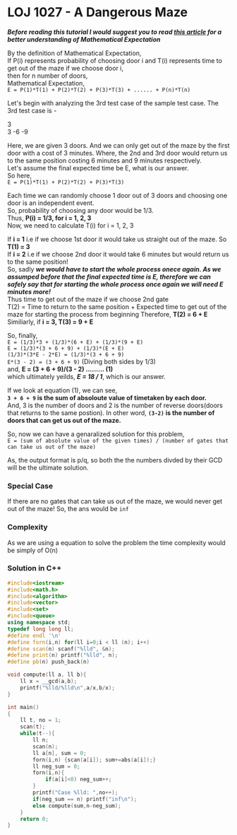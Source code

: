 # LOJ 1027 - A Dangerous Maze
*****Before reading this tutorial I would suggest you to read [this article](http://www.shafaetsplanet.com/?p=3060) for a better understanding of Mathematical Expectation*****

By the definition of Mathematical Expectation,<br>
If P(i) represents probability of choosing door i and T(i) represents time to get out of the maze if we choose door i,<br>
then for n number of doors,<br>
                Mathematical Expectation,<br> `E = P(1)*T(1) + P(2)*T(2) + P(3)*T(3) + ...... + P(n)*T(n)`<br>

Let's begin with analyzing the 3rd test case of the sample test case. 
The 3rd test case is -

3<br>
3 -6 -9

Here, we are given 3 doors. And we can only get out of the maze by the first door with a cost of 3 minutes. Where, the 2nd and 3rd door would return us to the same position costing 6 minutes and 9 minutes respectively.<br>
Let's assume the final expected time be E, what is our answer.<br>
So here,<br> `E = P(1)*T(1) + P(2)*T(2) + P(3)*T(3)`<br>

Each time we can randomly choose 1 door out of 3 doors and choosing one door is an independent event.<br>
So, probability of choosing any door would be 1/3.<br>
Thus, __P(i) = 1/3, for i = 1, 2, 3__<br>
Now, we need to calculate T(i) for i = 1, 2, 3<br>

If __i = 1__ i.e if we choose 1st door it would take us straight out of the maze. So __T(1) = 3__<br>
If __i = 2__ i.e if we choose 2nd door it would take 6 minutes but would return us to the same position!<br>
  So, sadly _**we would have to start the whole process onece again. As we assumped before that the final expected time is E, therefore we can safely say that for starting the whole process once again we will need E minutes more!**_<br>
  Thus time to get out of the maze if we choose 2nd gate<br>
  T(2) = Time to return to the same position + Expected time to get out of the maze for starting the process from beginning
  Therefore, __T(2) = 6 + E__<br>
Similiarly, if __i = 3, T(3) = 9 + E__<br>

So, finally,<br>
            `E = (1/3)*3 + (1/3)*(6 + E) + (1/3)*(9 + E)`<br>
            `E = (1/3)*(3 + 6 + 9) + (1/3)*(E + E)`<br>
            `(1/3)*(3*E - 2*E) = (1/3)*(3 + 6 + 9)`<br>
            `E*(3 - 2) = (3 + 6 + 9)` (Diving both sides by 1/3)<br>
       and, __E = (3 + 6 + 9)/(3 - 2) ......... (1)__<br>
       which ultimately yeilds, _**E = 18 / 1**_, which is our answer.<br>
      
If we look at equation (1), we can see,<br> __`3 + 6 + 9` is the sum of absoloute value of timetaken by each door.__<br> And, 3 is the number of doors and 2 is the number of reverse doors(doors that returns to the same postion). In other word, __`(3-2)` is the number of doors that can get us out of the maze.__

So, now we can have a genaralized solution for this problem,<br>
          ``` E = (sum of absolute value of the given times) / (number of gates that can take us out of the maze) ```
   
As, the output format is p/q, so both the the numbers divded by their GCD will be the ultimate solution.

### Special Case
If there are no gates that can take us out of the maze, we would never get out of the maze! So, the ans would be `inf`

### Complexity
As we are using a equation to solve the problem the time complexity would be simply of O(n)

### Solution in C++
```cpp
#include<iostream>
#include<math.h>
#include<algorithm>
#include<vector>
#include<set>
#include<queue>
using namespace std;
typedef long long ll;
#define endl '\n'
#define forn(i,n) for(ll i=0;i < ll (n); i++)
#define scan(n) scanf("%lld", &n);
#define print(n) printf("%lld", n);
#define pb(n) push_back(n)

void compute(ll a, ll b){
    ll x = __gcd(a,b);
    printf("%lld/%lld\n",a/x,b/x);
}

int main()
{
    ll t, no = 1;
    scan(t);
    while(t--){
        ll n;
        scan(n);
        ll a[n], sum = 0;
        forn(i,n) {scan(a[i]); sum+=abs(a[i]);}
        ll neg_sum = 0;
        forn(i,n){
            if(a[i]<0) neg_sum++;
        }
        printf("Case %lld: ",no++);
        if(neg_sum == n) printf("inf\n");
        else compute(sum,n-neg_sum);
    }
    return 0;
}
```
